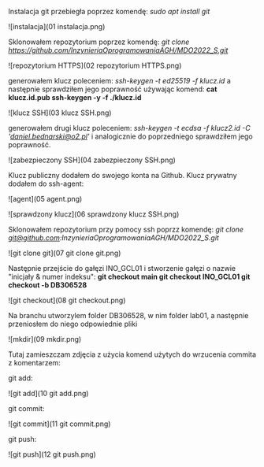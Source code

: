 Instalacja git przebiegła poprzez komendę: 
*_sudo apt install git_*

![instalacja](01 instalacja.png)

Sklonowałem repozytorium poprzez komendę: 
*_git clone https://github.com/InzynieriaOprogramowaniaAGH/MDO2022_S.git_*

![repozytorium HTTPS](02 repozytorium HTTPS.png)

generowałem klucz poleceniem: 
*ssh-keygen -t ed25519 -f klucz.id*
a następnie sprawdziłem jego poprawność używając komend:
**cat klucz.id.pub
ssh-keygen -y -f ./klucz.id**

![klucz SSH](03 klucz SSH.png)

generowałem drugi klucz poleceniem:
*ssh-keygen -t ecdsa -f klucz2.id -C 'daniel.bednarski@o2.pl'*
i analogicznie do poprzedniego sprawdziłem jego poprawność.

![zabezpieczony SSH](04 zabezpieczony SSH.png)

Klucz publiczny dodałem do swojego konta na Github.
Klucz prywatny dodałem do ssh-agent:

![agent](05 agent.png)

![sprawdzony klucz](06 sprawdzony klucz SSH.png)

Sklonowałem repozytorium przy pomocy ssh poprzz komendę:
*git clone git@github.com:InzynieriaOprogramowaniaAGH/MDO2022_S.git*

![git clone git](07 git clone git.png)

Następnie przejście do gałęzi INO_GCL01 i stworzenie gałęzi o nazwie "inicjały & numer indeksu":
**git checkout main
git checkout INO_GCL01
git checkout -b DB306528**

![git checkout](08 git checkout.png)

Na branchu utworzylem folder DB306528, w nim folder lab01, a następnie przeniosłem do niego odpowiednie pliki

![mkdir](09 mkdir.png)

Tutaj zamieszczam zdjęcia z użycia komend użytych do wrzucenia commita z komentarzem:

git add:

![git add](10 git add.png)

git commit:

![git commit](11 git commit.png)

git push:

![git push](12 git push.png)